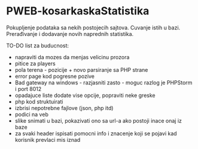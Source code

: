 # PWEB-kosarkaskaStatistika
Pokupljenje podataka sa nekih postojecih sajtova.
Cuvanje istih u bazi.
Prerađivanje i dodavanje novih naprednih statistika.


TO-DO list za buducnost:
* napraviti da mozes da menjas velicinu prozora
* pitice za players
* pola terena - pozicije + novo parsiranje sa PHP strane
* error page kod pogresne pozive
* Bad gateway na windows - razjasniti zasto - moguc razlog je PHPStorm i port 8012
* opadajuce liste dodate vise opcije, popraviti neke greske
* php kod struktuirati
* izbrisi nepotrebne fajlove (json, php itd)
* podici na veb
* slike snimati u bazi, pokazivati ono sa url-a ako postoji inace onaj iz baze
* za svaki header ispisati pomocni info i znacenje koji se pojavi kad korisnik prevlaci mis iznad
